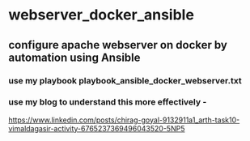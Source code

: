 # webserver_docker_ansible
## configure apache webserver on docker by automation using Ansible
### use my playbook playbook_ansible_docker_webserver.txt 
### use my blog to understand this more effectively -
https://www.linkedin.com/posts/chirag-goyal-9132911a1_arth-task10-vimaldagasir-activity-6765237369496043520-5NP5
